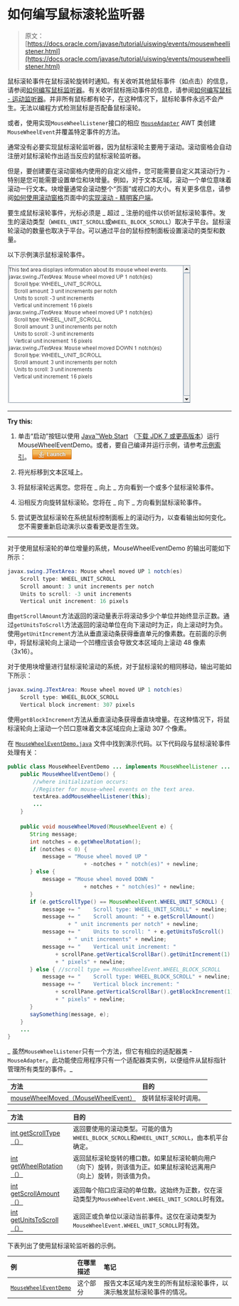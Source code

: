 # 如何编写鼠标滚轮监听器

> 原文： [https://docs.oracle.com/javase/tutorial/uiswing/events/mousewheellistener.html](https://docs.oracle.com/javase/tutorial/uiswing/events/mousewheellistener.html)

鼠标滚轮事件在鼠标滚轮旋转时通知。有关收听其他鼠标事件（如点击）的信息，请参阅[如何编写鼠标监听器](mouselistener.html)。有关收听鼠标拖动事件的信息，请参阅[如何编写鼠标 - 运动监听器](mousemotionlistener.html)。并非所有鼠标都有轮子，在这种情况下，鼠标轮事件永远不会产生。无法以编程方式检测鼠标是否配备鼠标滚轮。

或者，使用实现`MouseWheelListener`接口的相应 [`MouseAdapter`](https://docs.oracle.com/javase/8/docs/api/java/awt/event/MouseAdapter.html) AWT 类创建`MouseWheelEvent`并覆盖特定事件的方法。

通常没有必要实现鼠标滚轮监听器，因为鼠标滚轮主要用于滚动。滚动窗格会自动注册对鼠标滚轮作出适当反应的鼠标滚轮监听器。

但是，要创建要在滚动窗格内使用的自定义组件，您可能需要自定义其滚动行为 - 特别是您可能需要设置单位和块增量。例如，对于文本区域，滚动一个单位意味着滚动一行文本。块增量通常会滚动整个“页面”或视口的大小。有关更多信息，请参阅[如何使用滚动窗格](../components/scrollpane.html)页面中的[实现滚动 - 精明客户端](../components/scrollpane.html#scrollable)。

要生成鼠标滚轮事件，光标必须是 _ 超过 _ 注册的组件以侦听鼠标滚轮事件。发生的滚动类型（`WHEEL_UNIT_SCROLL`或`WHEEL_BLOCK_SCROLL`）取决于平台。鼠标滚轮滚动的数量也取决于平台。可以通过平台的鼠标控制面板设置滚动的类型和数量。

以下示例演示鼠标滚轮事件。

![](img/f727de06d91f1422cd29860799dfa939.jpg)

* * *

**Try this:** 

1.  单击“启动”按钮以使用 [Java™Web Start](http://www.oracle.com/technetwork/java/javase/javawebstart/index.html) （[下载 JDK 7 或更高版本](http://www.oracle.com/technetwork/java/javase/downloads/index.html)）运行 MouseWheelEventDemo。或者，要自己编译并运行示例，请参考[示例索引](../examples/events/index.html#MouseWheelEventDemo)。 [![Launches the MouseWheelEventDemo application](img/4707a69a17729d71c56b2bdbbb4cc61c.jpg)](https://docs.oracle.com/javase/tutorialJWS/samples/uiswing/MouseWheelEventDemoProject/MouseWheelEventDemo.jnlp) 

2.  将光标移到文本区域上。
3.  将鼠标滚轮远离您。您将在 _ 向上 _ 方向看到一个或多个鼠标滚轮事件。
4.  沿相反方向旋转鼠标滚轮。您将在 _ 向下 _ 方向看到鼠标滚轮事件。
5.  尝试更改鼠标滚轮在系统鼠标控制面板上的滚动行为，以查看输出如何变化。您不需要重新启动演示以查看更改是否生效。

* * *

对于使用鼠标滚轮的单位增量的系统，MouseWheelEventDemo 的输出可能如下所示：

```java
javax.swing.JTextArea: Mouse wheel moved UP 1 notch(es)
    Scroll type: WHEEL_UNIT_SCROLL
    Scroll amount: 3 unit increments per notch
    Units to scroll: -3 unit increments
    Vertical unit increment: 16 pixels

```

由`getScrollAmount`方法返回的滚动量表示将滚动多少个单位并始终显示正数。通过`getUnitsToScroll`方法返回的滚动单位在向下滚动时为正，向上滚动时为负。使用`getUnitIncrement`方法从垂直滚动条获得垂直单元的像素数。在前面的示例中，将鼠标滚轮向上滚动一个凹槽应该会导致文本区域向上滚动 48 像素（3x16）。

对于使用块增量进行鼠标滚轮滚动的系统，对于鼠标滚轮的相同移动，输出可能如下所示：

```java
javax.swing.JTextArea: Mouse wheel moved UP 1 notch(es)
    Scroll type: WHEEL_BLOCK_SCROLL
    Vertical block increment: 307 pixels

```

使用`getBlockIncrement`方法从垂直滚动条获得垂直块增量。在这种情况下，将鼠标滚轮向上滚动一个凹口意味着文本区域应向上滚动 307 个像素。

在 [`MouseWheelEventDemo.java`](../examples/events/MouseWheelEventDemoProject/src/events/MouseWheelEventDemo.java) 文件中找到演示代码。以下代码段与鼠标滚轮事件处理有关：

```java
public class MouseWheelEventDemo ... implements MouseWheelListener ... {
    public MouseWheelEventDemo() {
        //where initialization occurs:
        //Register for mouse-wheel events on the text area.
        textArea.addMouseWheelListener(this);
        ...
    }

    public void mouseWheelMoved(MouseWheelEvent e) {
       String message;
       int notches = e.getWheelRotation();
       if (notches < 0) {
           message = "Mouse wheel moved UP "
                        + -notches + " notch(es)" + newline;
       } else {
           message = "Mouse wheel moved DOWN "
                        + notches + " notch(es)" + newline;
       }
       if (e.getScrollType() == MouseWheelEvent.WHEEL_UNIT_SCROLL) {
           message += "    Scroll type: WHEEL_UNIT_SCROLL" + newline;
           message += "    Scroll amount: " + e.getScrollAmount()
                   + " unit increments per notch" + newline;
           message += "    Units to scroll: " + e.getUnitsToScroll()
                   + " unit increments" + newline;
           message += "    Vertical unit increment: "
               + scrollPane.getVerticalScrollBar().getUnitIncrement(1)
               + " pixels" + newline;
       } else { //scroll type == MouseWheelEvent.WHEEL_BLOCK_SCROLL
           message += "    Scroll type: WHEEL_BLOCK_SCROLL" + newline;
           message += "    Vertical block increment: "
               + scrollPane.getVerticalScrollBar().getBlockIncrement(1)
               + " pixels" + newline;
       }
       saySomething(message, e);
    }
    ...
}

```

_ 虽然`MouseWheelListener`只有一个方法，但它有相应的适配器类 - `MouseAdapter`。此功能使应用程序只有一个适配器类实例，以便组件从鼠标指针管理所有类型的事件。_

| 方法 | 目的 |
| :-- | :-- |
| [mouseWheelMoved（MouseWheelEvent）](https://docs.oracle.com/javase/8/docs/api/java/awt/event/MouseWheelListener.html#mouseWheelMoved-java.awt.event.MouseWheelEvent-) | 旋转鼠标滚轮时调用。 |

| 方法 | 目的 |
| :-- | :-- |
| [int getScrollType（）](https://docs.oracle.com/javase/8/docs/api/java/awt/event/MouseWheelEvent.html#getScrollType--) | 返回要使用的滚动类型。可能的值为`WHEEL_BLOCK_SCROLL`和`WHEEL_UNIT_SCROLL`，由本机平台确定。 |
| [int getWheelRotation（）](https://docs.oracle.com/javase/8/docs/api/java/awt/event/MouseWheelEvent.html#getWheelRotation--) | 返回鼠标滚轮旋转的槽口数。如果鼠标滚轮朝向用户（向下）旋转，则该值为正。如果鼠标滚轮远离用户（向上）旋转，则该值为负。 |
| [int getScrollAmount（）](https://docs.oracle.com/javase/8/docs/api/java/awt/event/MouseWheelEvent.html#getScrollAmount--) | 返回每个陷口应滚动的单位数。这始终为正数，仅在滚动类型为`MouseWheelEvent.WHEEL_UNIT_SCROLL`时有效。 |
| [int getUnitsToScroll（）](https://docs.oracle.com/javase/8/docs/api/java/awt/event/MouseWheelEvent.html#getUnitsToScroll--) | 返回正或负单位以滚动当前事件。这仅在滚动类型为`MouseWheelEvent.WHEEL_UNIT_SCROLL`时有效。 |

下表列出了使用鼠标滚轮监听器的示例。

| 例 | 在哪里描述 | 笔记 |
| :-- | :-- | :-- |
| [`MouseWheelEventDemo`](../examples/events/index.html#MouseWheelEventDemo) | 这个部分 | 报告文本区域内发生的所有鼠标滚轮事件，以演示触发鼠标滚轮事件的情况。 |